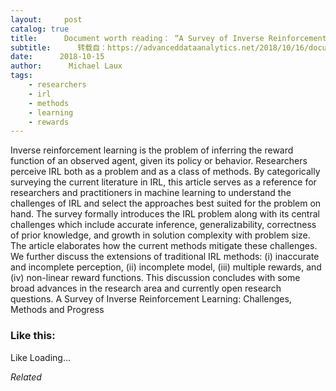 ```yaml
---
layout:     post
catalog: true
title:      Document worth reading： “A Survey of Inverse Reinforcement Learning： Challenges, Methods and Progress”
subtitle:      转载自：https://advanceddataanalytics.net/2018/10/16/document-worth-reading-a-survey-of-inverse-reinforcement-learning-challenges-methods-and-progress/
date:      2018-10-15
author:      Michael Laux
tags:
    - researchers
    - irl
    - methods
    - learning
    - rewards
---
```


Inverse reinforcement learning is the problem of inferring the reward function of an observed agent, given its policy or behavior. Researchers perceive IRL both as a problem and as a class of methods. By categorically surveying the current literature in IRL, this article serves as a reference for researchers and practitioners in machine learning to understand the challenges of IRL and select the approaches best suited for the problem on hand. The survey formally introduces the IRL problem along with its central challenges which include accurate inference, generalizability, correctness of prior knowledge, and growth in solution complexity with problem size. The article elaborates how the current methods mitigate these challenges. We further discuss the extensions of traditional IRL methods: (i) inaccurate and incomplete perception, (ii) incomplete model, (iii) multiple rewards, and (iv) non-linear reward functions. This discussion concludes with some broad advances in the research area and currently open research questions. A Survey of Inverse Reinforcement Learning: Challenges, Methods and Progress





### Like this:

Like Loading...


*Related*

